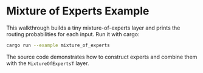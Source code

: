 # Mixture of Experts Example

This walkthrough builds a tiny mixture-of-experts layer and prints the
routing probabilities for each input. Run it with cargo:

```bash
cargo run --example mixture_of_experts
```

The source code demonstrates how to construct experts and combine them
with the `MixtureOfExpertsT` layer.
